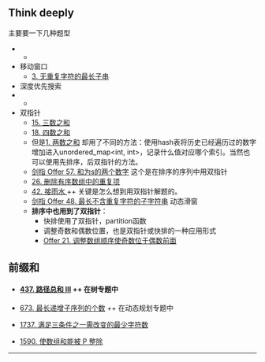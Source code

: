 ## Think deeply

主要要一下几种题型

- - 
- 移动窗口
  - [3. 无重复字符的最长子串](https://leetcode-cn.com/problems/longest-substring-without-repeating-characters/)
- 深度优先搜索
- - 
- 双指针
  - [15. 三数之和](https://leetcode-cn.com/problems/3sum/)
  - [18. 四数之和](https://leetcode-cn.com/problems/4sum/)
  - 但是[1. 两数之和](https://leetcode-cn.com/problems/two-sum/) 却用了不同的方法：使用hash表将历史已经遍历过的数字增加进入unordered_map<int, int>，记录什么值对应哪个索引。当然也可以使用先排序，后双指针的方法。
  - [剑指 Offer 57. 和为s的两个数字](https://leetcode.cn/problems/he-wei-sde-liang-ge-shu-zi-lcof/) 这个是在排序的序列中用双指针
  - [26. 删除有序数组中的重复项](https://leetcode-cn.com/problems/remove-duplicates-from-sorted-array/)
  - [42. 接雨水 ](https://leetcode.cn/problems/trapping-rain-water/) ++ 关键是怎么想到用双指针解题的。
  - [剑指 Offer 48. 最长不含重复字符的子字符串](https://leetcode.cn/problems/zui-chang-bu-han-zhong-fu-zi-fu-de-zi-zi-fu-chuan-lcof/) 动态滑窗
  - **排序中也用到了双指针**：
    - 快排使用了双指针，partition函数
    - 调整奇数和偶数位置，也是双指针或快排的一种应用形式
    - [Offer 21. 调整数组顺序使奇数位于偶数前面](https://leetcode.cn/problems/diao-zheng-shu-zu-shun-xu-shi-qi-shu-wei-yu-ou-shu-qian-mian-lcof/)

## 前缀和

- #### [437. 路径总和 III](https://leetcode.cn/problems/path-sum-iii/) ++ 在树专题中

- [673. 最长递增子序列的个数](https://leetcode-cn.com/problems/number-of-longest-increasing-subsequence/) ++ 在动态规划专题中

- [1737. 满足三条件之一需改变的最少字符数](https://leetcode-cn.com/problems/change-minimum-characters-to-satisfy-one-of-three-conditions/)

- [1590. 使数组和能被 P 整除](https://leetcode-cn.com/problems/make-sum-divisible-by-p/) 

------

